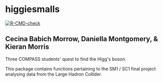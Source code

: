 # higgiesmalls

<!-- badges: start -->
  [![R-CMD-check](https://github.com/babichmorrowc/higgiesmalls/actions/workflows/R-CMD-check.yaml/badge.svg)](https://github.com/babichmorrowc/higgiesmalls/actions/workflows/R-CMD-check.yaml)
  <!-- badges: end -->

## Cecina Babich Morrow, Daniella Montgomery, & Kieran Morris

Three COMPASS students' quest to find the Higg's boson.

This package contains functions pertaining to the SM1 / SC1 final project analysing data from the Large Hadron Collider.
